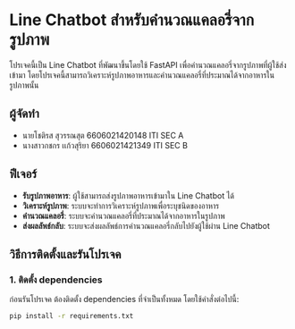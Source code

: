 # Line Chatbot สำหรับคำนวณแคลอรี่จากรูปภาพ

โปรเจคนี้เป็น Line Chatbot ที่พัฒนาขึ้นโดยใช้ FastAPI เพื่อคำนวณแคลอรี่จากรูปภาพที่ผู้ใช้ส่งเข้ามา โดยโปรเจคนี้สามารถวิเคราะห์รูปภาพอาหารและคำนวณแคลอรี่ที่ประมาณได้จากอาหารในรูปภาพนั้น

## ผู้จัดทำ
- นายโชติรส สุวรรณสุต 6606021420148 ITI SEC A
- นางสาวกชกร เเก้วสุริยา 6606021421349 ITI SEC B

## ฟีเจอร์
- **รับรูปภาพอาหาร**: ผู้ใช้สามารถส่งรูปภาพอาหารเข้ามาใน Line Chatbot ได้
- **วิเคราะห์รูปภาพ**: ระบบจะทำการวิเคราะห์รูปภาพเพื่อระบุชนิดของอาหาร
- **คำนวณแคลอรี่**: ระบบจะคำนวณแคลอรี่ที่ประมาณได้จากอาหารในรูปภาพ
- **ส่งผลลัพธ์กลับ**: ระบบจะส่งผลลัพธ์การคำนวณแคลอรี่กลับไปยังผู้ใช้ผ่าน Line Chatbot

## วิธีการติดตั้งและรันโปรเจค

### 1. ติดตั้ง dependencies
ก่อนรันโปรเจค ต้องติดตั้ง dependencies ที่จำเป็นทั้งหมด โดยใช้คำสั่งต่อไปนี้:

```bash
pip install -r requirements.txt